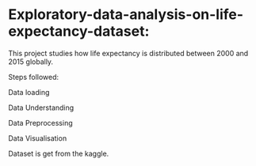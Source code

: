 # Exploratory-data-analysis-on-life-expectancy-dataset:

This project studies how life expectancy is distributed between 2000 and 2015 globally. 

Steps followed:

Data loading

Data Understanding

Data Preprocessing

Data Visualisation

Dataset is get from the kaggle.
